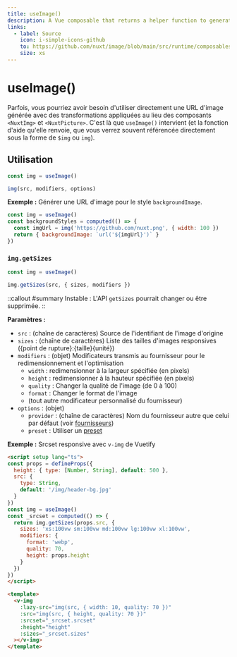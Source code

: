 ```yaml
---
title: useImage()
description: A Vue composable that returns a helper function to generate optimized image URLs.
links:
  - label: Source
    icon: i-simple-icons-github
    to: https://github.com/nuxt/image/blob/main/src/runtime/composables.ts
    size: xs
---
```


# useImage()

Parfois, vous pourriez avoir besoin d'utiliser directement une URL d'image générée avec des transformations appliquées au lieu des composants `<NuxtImg>` et `<NuxtPicture>`. C'est là que `useImage()` intervient (et la fonction d'aide qu'elle renvoie, que vous verrez souvent référencée directement sous la forme de `$img` ou `img`).

## Utilisation

```js
const img = useImage()

img(src, modifiers, options)
```

**Exemple :** Générer une URL d'image pour le style `backgroundImage`.

```js
const img = useImage()
const backgroundStyles = computed(() => {
  const imgUrl = img('https://github.com/nuxt.png', { width: 100 })
  return { backgroundImage: `url('${imgUrl}')` }
})
```

### `img.getSizes`

```js
const img = useImage()

img.getSizes(src, { sizes, modifiers })
```

::callout
#summary
Instable : L'API `getSizes` pourrait changer ou être supprimée.
::

**Paramètres :**

- `src` : (chaîne de caractères) Source de l'identifiant de l'image d'origine
- `sizes` : (chaîne de caractères) Liste des tailles d'images responsives ({point de rupture}:{taille}{unité})
- `modifiers` : (objet) Modificateurs transmis au fournisseur pour le redimensionnement et l'optimisation
  - `width` : redimensionner à la largeur spécifiée (en pixels)
  - `height` : redimensionner à la hauteur spécifiée (en pixels)
  - `quality` : Changer la qualité de l'image (de 0 à 100)
  - `format` : Changer le format de l'image
  - (tout autre modificateur personnalisé du fournisseur)
- `options` : (objet)
  - `provider` : (chaîne de caractères) Nom du fournisseur autre que celui par défaut (voir [fournisseurs](/get-started/configuration#providers))
  - `preset` : Utiliser un [preset](/get-started/configuration#presets)

**Exemple :** Srcset responsive avec `v-img` de Vuetify

```html
<script setup lang="ts">
const props = defineProps({
  height: { type: [Number, String], default: 500 },
  src: {
    type: String,
    default: '/img/header-bg.jpg'
  }
})
const img = useImage()
const _srcset = computed(() => {
  return img.getSizes(props.src, {
    sizes: 'xs:100vw sm:100vw md:100vw lg:100vw xl:100vw',
    modifiers: {
      format: 'webp',
      quality: 70,
      height: props.height
    }
  })
})
</script>

<template>
  <v-img
    :lazy-src="img(src, { width: 10, quality: 70 })"
    :src="img(src, { height, quality: 70 })"
    :srcset="_srcset.srcset"
    :height="height"
    :sizes="_srcset.sizes"
  ></v-img>
</template>
```
